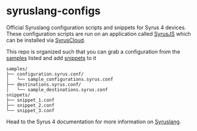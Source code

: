 # syruslang-configs
Official Syruslang configuration scripts and snippets for Syrus 4 devices. 
These configuration scripts are run on an application called [SyrusJS](http://syrus.digitalcomtech.com/syrdocs/syrus4/develop/syruslang.html#syrusjs) which can be installed via [SyrusCloud](http://syrus.digitalcomtech.com/syrdocs/syrus4/manage/syrus-cloud.html#create-applications).

This repo is organized such that you can grab a configuration from the [samples](/tree/master/samples) listed and add [snippets](/tree/master/snippets) to it

```
samples/
├── configuration.syrus.conf/
│   └── sample_configurations.syrus.conf
├── destinations.syrus.conf/
│   └── sample_destinations.syrus.conf
snippets/
├── snippet_1.conf
├── snippet_2.conf
└── snippet_3.conf
```

Head to the Syrus 4 documentation for more information on [Syruslang](http://syrus.digitalcomtech.com/syrdocs/syrus4/develop/syruslang.html).